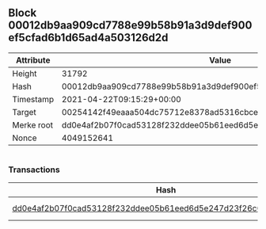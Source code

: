 ## Block 00012db9aa909cd7788e99b58b91a3d9def900ef5cfad6b1d65ad4a503126d2d

Attribute | Value
--- | ---
Height | 31792
Hash | 00012db9aa909cd7788e99b58b91a3d9def900ef5cfad6b1d65ad4a503126d2d
Timestamp | 2021-04-22T09:15:29+00:00
Target | 00254142f49eaaa504dc75712e8378ad5316cbcead634704b3734b6271167cc4
Merke root | dd0e4af2b07f0cad53128f232ddee05b61eed6d5e247d23f26c06df379ed528e
Nonce | 4049152641

```

```

### Transactions

Hash | Amount
--- | ---
[dd0e4af2b07f0cad53128f232ddee05b61eed6d5e247d23f26c06df379ed528e](dd0e4af2b07f0cad53128f232ddee05b61eed6d5e247d23f26c06df379ed528e.md) | 10.00000000 SKEPTI 
